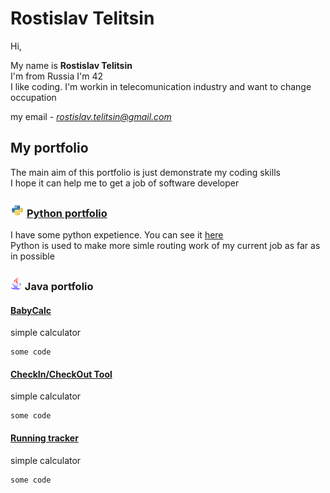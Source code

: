 # Rostislav Telitsin
Hi,  

My name is **Rostislav Telitsin**  
I'm from Russia
I'm 42  
I like coding. I'm workin in telecomunication industry and want to change occupation  

my email - *rostislav.telitsin@gmail.com*

## My portfolio 
The main aim of this portfolio is just demonstrate my coding skills  
I hope it can help me to get a job of software developer
### ![alt-Python](python-logo-glassy3.png "Python") [Python portfolio](Python_Poftfolio.github.io) 

I have some python expetience. You can see it [here](Python_Poftfolio.github.io)  
Python is used to make more simle routing work of my current job as far as in possible

### ![alt-Java](Java_logo2.png "Java") Java portfolio

#### [BabyCalc](https://github.com/RostislavTelitsin/babyCalc)

simple calculator


~~~
some code
~~~

#### [CheckIn/CheckOut Tool](https://github.com/RostislavTelitsin/CheckInOut.git)

simple calculator


~~~
some code
~~~

#### [Running tracker](https://github.com/RostislavTelitsin/runner.git)

simple calculator


~~~
some code
~~~


